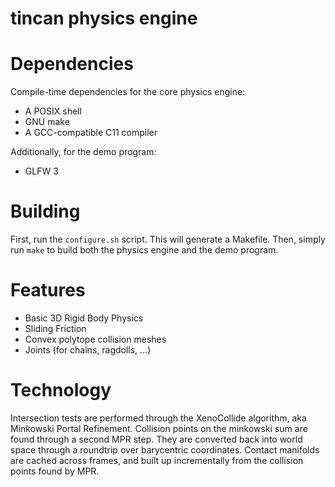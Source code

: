 tincan physics engine
=====================

Dependencies
============

Compile-time dependencies for the core physics engine:

- A POSIX shell
- GNU make
- A GCC-compatible C11 compiler

Additionally, for the demo program:

- GLFW 3

Building
========

First, run the `configure.sh` script. This will generate a Makefile.
Then, simply run `make` to build both the physics engine and the demo program.

Features
========

- Basic 3D Rigid Body Physics
- Sliding Friction
- Convex polytope collision meshes
- Joints (for chains, ragdolls, ...)

Technology
==========

Intersection tests are performed through the XenoCollide algorithm, aka Minkowski Portal Refinement.
Collision points on the minkowski sum are found through a second MPR step.
They are converted back into world space through a roundtrip over barycentric coordinates.
Contact manifolds are cached across frames, and built up incrementally from the collision points found by MPR.

